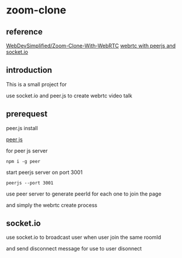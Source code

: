 # zoom-clone

## reference 
[WebDevSimplified/Zoom-Clone-With-WebRTC](https://github.com/WebDevSimplified/Zoom-Clone-With-WebRTC)
[webrtc with peerjs and socket.io](https://morioh.com/p/166cacd988d4?f=5c21fb01c16e2556b555ab32&fbclid=IwAR0D7fbspVxWkRcLRj28VSOV09pPO2UQTExe__-0g_f70CossXl2h8P2R9o)
## introduction

This is a small project for 

use socket.io and peer.js to create webrtc video talk

## prerequest

peer.js install

[peer js](https://peerjs.com/docs.html)

for peer js server

```shell
npm i -g peer
```
start peerjs server on port 3001
```shell
peerjs --port 3001
```
use peer server to generate peerId 
for each one to join the page

and simply the webrtc create process

## socket.io

use socket.io to broadcast  user when user join the same roomId

and send disconnect message for use to user  disonnect 